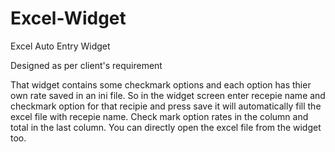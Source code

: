 # Excel-Widget
Excel Auto Entry Widget

Designed as per client's requirement

That widget contains some checkmark options and each option has thier own rate saved in an ini file. So in the widget screen enter recepie name and checkmark option for that recipie and press save it will automatically fill the excel file with recepie name. Check mark option rates in the column and total in the last column. You can directly open the excel file from the widget too.
